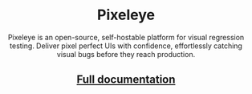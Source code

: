 <div align="center">
<br />
<!-- PROJECT LOGO -->
<br />
<h1>Pixeleye</h1>
<p>Pixeleye is an open-source, self-hostable platform for visual regression testing. Deliver pixel perfect UIs with confidence, effortlessly catching visual bugs before they reach production.</p>  
</p>
<h2>
  <a href="https://pixeleye.io">Full documentation</a>
</h2>
</div>
